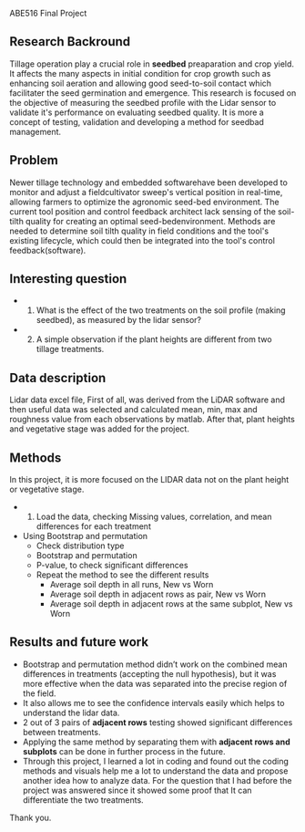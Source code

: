 

ABE516 Final Project


## Research Backround

Tillage operation play a crucial role in **seedbed** preaparation and crop yield. It affects the many aspects in initial condition for crop growth such as enhancing soil aeration and allowing good seed-to-soil contact which facilitater the seed germination and emergence. This research is focused on the objective of measuring the seedbed profile with the Lidar sensor to validate it's performance on evaluating seedbed quality. It is more a concept of testing, validation and developing a method for seedbad management.

## Problem

Newer tillage technology and embedded softwarehave been developed to monitor and adjust a fieldcultivator sweep's vertical position in real-time, allowing farmers to optimize the agronomic seed-bed environment. The current tool position and control feedback architect lack sensing of the soil-tilth quality for creating an optimal seed-bedenvironment. Methods are needed to determine soil tilth quality in field conditions and the tool's existing lifecycle, which could then be integrated into the tool's control feedback(software).

## Interesting question

* 1. What is the effect of the two treatments on the soil profile (making seedbed), as measured by the lidar sensor? 
* 2. A simple observation if the plant heights are different from two tillage treatments.


## Data description
Lidar data excel file, First of all, was derived from the LiDAR software and then useful data was selected and calculated mean, min, max and roughness value from each observations by matlab. After that, plant heights and vegetative stage was added for the project.

## Methods
In this project, it is more focused on the LIDAR data not on the plant height or vegetative stage.
* 1. Load the data, checking Missing values, correlation, and mean differences for each treatment
* Using Bootstrap and permutation
  * Check distribution type
  * Bootstrap and permutation
  * P-value, to check significant differences
  * Repeat the method to see the different results
    * Average soil depth in all runs, New vs Worn
    * Average soil depth in adjacent rows as pair, New vs Worn
    * Average soil depth in adjacent rows at the same subplot, New vs Worn

## Results and future work
* Bootstrap and permutation method didn’t work on the combined mean differences in treatments (accepting the null hypothesis), but it was more effective when the data was separated into the precise region of the field.
* It also allows me to see the confidence intervals easily which helps to understand the lidar data.
* 2 out of 3 pairs of **adjacent rows** testing showed significant differences between treatments.
* Applying the same method by separating them with **adjacent rows and subplots** can be done in further process in the future.
* Through this project, I learned a lot in coding and found out the coding methods and visuals help me a lot to understand the data and propose another idea how to analyze data. For the question that I had before the project was answered since it showed some proof that It can differentiate the two treatments.
 
Thank you.
